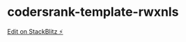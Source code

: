 # codersrank-template-rwxnls

[Edit on StackBlitz ⚡️](https://stackblitz.com/edit/codersrank-template-rwxnls)